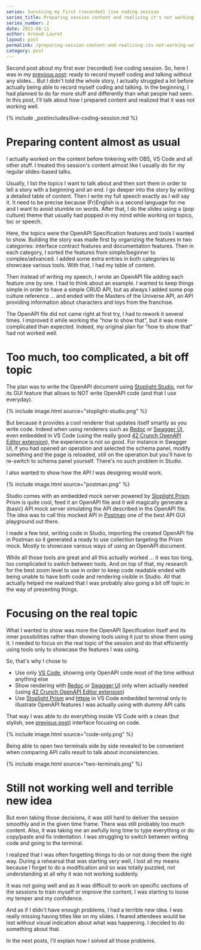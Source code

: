 ```yaml
---
series: Surviving my first (recorded) live coding session
series_title: Preparing session content and realizing it's not working well
series_number: 2
date: 2021-08-11
author: Arnaud Lauret
layout: post
permalink: /preparing-session-content-and-realizing-its-not-working-well/
category: post
---
```


Second post about my first ever (recorded) live coding session.
So, here I was in my [previous post](/setting-up-everything-to-record-myself-coding-and-talking/): ready to record myself coding and talking without any slides...
But I didn't told the whole story, I actually struggled a lot before actually being able to record myself coding and talking.
In the beginning, I had planned to do far more stuff and differently than what people had seen.
In this post, I'll talk about how I prepared content and realized that it was not working well.
<!--more-->

{% include _postincludes/live-coding-session.md %}

# Preparing content almost as usual

I actually worked on the content before tinkering with OBS, VS Code and all other stuff.
I treated this session's content almost like I usually do for my regular slides-based talks.

Usually, I list the topics I want to talk about and then sort them in order to tell a story with a beginning and an end.
I go deeper into the story by writing a detailed table of content.
Then I write my full speech exactly as I will say it.
It need to be precise because (Fr)English is a second language for me and I want to avoid stumble on words.
After that, I do the slides using a (pop culture) theme that usually had popped in my mind while working on topics, toc or speech.

Here, the topics were the OpenAPI Specification features and tools I wanted to show.
Building the story was made first by organizing the features in two categories: interface contract features and documentation features.
Then in each category, I sorted the features from simple/beginner to complex/advanced.
I added some extra entries in both categories to showcase various tools. 
With that, I had my table of content.

Then instead of writing my speech, I wrote an OpenAPI file adding each feature one by one.
I had to think about an example. 
I wanted to keep things simple in order to have a simple CRUD API, but as always I added some pop culture reference ... and ended with the Masters of the Universe API, an API providing information about characters and toys from the franchise.

The OpenAPI file did not came right at first try, I had to rework it several times.
I improved it while working the "how to show that", but it was more complicated than expected.
Indeed, my original plan for "how to show that" had not worked well.

# Too much, too complicated, a bit off topic

The plan was to write the OpenAPI document using [Stoplight Studio](https://stoplight.io/studio/), not for its GUI feature that allows to NOT write OpenAPI code (and that I use everyday).

{% include image.html source="stoplight-studio.png" %}

But because it provides a cool renderer that updates itself smartly as you write code.
Indeed when using renderers such as [Redoc](https://github.com/Redocly/redoc) or [Swagger UI](https://github.com/swagger-api/swagger-ui), even embedded in VS Code (using the really good [42 Crunch OpenAPI Editor extension](https://marketplace.visualstudio.com/items?itemName=42Crunch.vscode-openapi)), the experience is not so good.
For instance in Swagger UI, if you had opened an operation and selected the schema panel, modify something and the page is reloaded, still on the operation but you'll have to re-switch to schema panel yourself.
There's no such problem in Studio.

I also wanted to show how the API I was designing would work.

{% include image.html source="postman.png" %}

Studio comes with an embedded mock server powered by [Stoplight Prism](https://stoplight.io/open-source/prism/).
Prism is quite cool, feed it an OpenAPI file and it will magically generate a (basic) API mock server simulating the API described in the OpenAPI file.
The idea was to call this mocked API in [Postman](https://www.postman.com/) one of the best API GUI playground out there.

I made a few test, writing code in Studio, importing the created OpenAPI file in Postman so it generated a ready to use collection targeting the Prism mock.
Mostly to showcase various ways of using an OpenAPI document.

While all those tools are great and all this actually worked ... it was too long, too complicated to switch between tools.
And on top of that, my research for the best zoom level to use in order to keep code readable ended with being unable to have both code and rendering visible in Studio.
All that actually helped me realized that I was probably also going a bit off topic in the way of presenting things.

# Focusing on the real topic

What I wanted to show was more the OpenAPI Specification itself and its inner possibilities rather than showing tools using it just to show them using it.
I needed to focus on the real topic of the session and do that efficiently using tools only to showcase the features I was using.

So, that's why I chose to

- Use only [VS Code](https://code.visualstudio.com/), showing only OpenAPI code most of the time without anything else
- Show rendering with [Redoc](https://github.com/Redocly/redoc) or [Swagger UI](https://github.com/swagger-api/swagger-ui) only when actually needed (using [42 Crunch OpenAPI Editor extension](https://marketplace.visualstudio.com/items?itemName=42Crunch.vscode-openapi))
- Use [Stoplight Prism](https://stoplight.io/open-source/prism/) and [httpie](https://httpie.io/) in VS Code embedded terminal only to illustrate OpenAPI features I was actually using with dummy API calls

That way I was able to do everything inside VS Code with a clean (but stylish, see [previous post](/setting-up-everything-to-record-myself-coding-and-talking/)) interface focusing on code.

{% include image.html source="code-only.png" %}

Being able to open two terminals side by side revealed to be convenient when comparing API calls result to talk about inconsistencies.

{% include image.html source="two-terminals.png" %}

# Still not working well and terrible new idea

But even taking those decisions, it was still hard to deliver the session smoothly and in the given time frame.
There was still probably too much content.
Also, it was taking me an awfully long time to type everything or do copy/paste and fix indentation.
I was struggling to switch between writing code and going to the terminal.

I realized that I was often forgetting things to do or not doing them the right way.
During a rehearsal that was starting very well, I lost all my means because I forget to do a modification and so was totally puzzled, not understanding at all why it was not working suddenly. 

It was not going well and as it was difficult to work on specific sections of the sessions to train myself or improve the content, I was starting to loose my temper and my confidence.

And as if I didn't have enough problems, I had a terrible new idea.
I was really missing having titles like on my slides.
I feared attendees would be lost without visual indication about what was happening.
I decided to do something about that.

In the next posts, I'll explain how I solved all those problems.